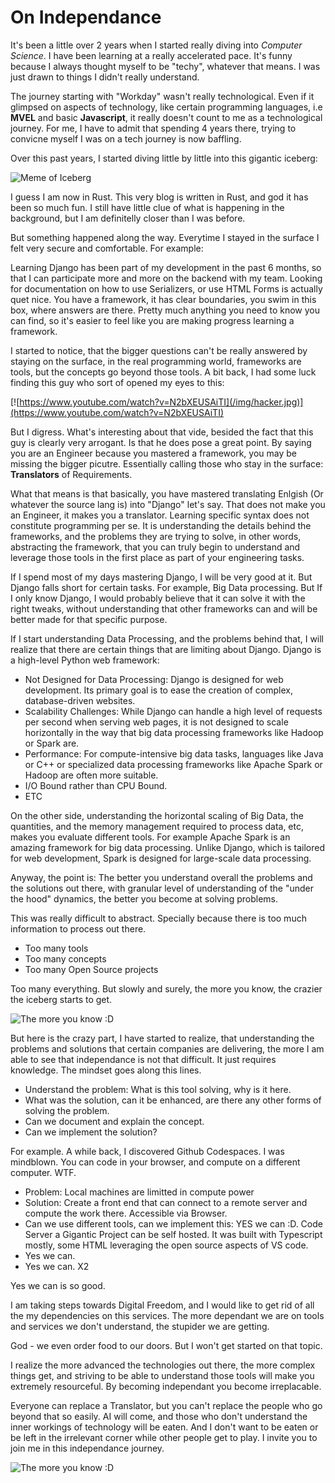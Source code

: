 # On Independance

It's been a little over 2 years when I started really diving into *Computer Science*. I have been learning at a really accelerated pace. It's funny because I always thought myself to be "techy", whatever that means. I was just drawn to things I didn't really understand. 

The journey starting with "Workday" wasn't really technological. Even if it glimpsed on aspects of technology, like certain programming languages, i.e **MVEL** and basic **Javascript**, it really doesn't count to me as a technological journey. For me, I have to admit that spending 4 years there, trying to convicne myself I was on a tech journey is now baffling. 

Over this past years, I started diving little by little into this gigantic iceberg:

![Meme of Iceberg](/img/programming_languages.jpg)

I guess I am now in Rust. This very blog is written in Rust, and god it has been so much fun. I still have little clue of what is happening in the background, but I am definitelly closer than I was before. 

But something happened along the way. Everytime I stayed in the surface I felt very secure and comfortable. For example:

Learning Django has been part of my development in the past 6 months, so that I can participate more and more on the backend with my team. Looking for documentation on how to use Serializers, or use HTML Forms is actually quet nice. You have a framework, it has clear boundaries, you swim in this box, where answers are there. Pretty much anything you need to know you can find, so it's easier to feel like you are making progress learning a framework. 

I started to notice, that the bigger questions can't be really answered by staying on the surface, in the real programming world, frameworks are tools, but the concepts go beyond those tools. A bit back, I had some luck finding this guy who sort of opened my eyes to this: 

[![https://www.youtube.com/watch?v=N2bXEUSAiTI](/img/hacker.jpg)](https://www.youtube.com/watch?v=N2bXEUSAiTI)


But I digress. What's interesting about that vide, besided the fact that this guy is clearly very arrogant. Is that he does pose a great point. By saying you are an Engineer because you mastered a framework, you may be missing the bigger picutre. Essentially calling those who stay in the surface: **Translators** of Requirements. 

What that means is that basically, you have mastered translating Enlgish (Or whatever the source lang is) into "Django" let's say. That does not make you an Engineer, it makes you a translator. Learning specific syntax does not constitute programming per se. It is understanding the details behind the frameworks, and the problems they are trying to solve, in other words, abstracting the framework, that you can truly begin to understand and leverage those tools in the first place as part of your engineering tasks. 

If I spend most of my days mastering Django, I will be very good at it. But Django falls short for certain tasks. For example, Big Data processing. But If I only know Django, I would probably believe that it can solve it with the right tweaks, without understanding that other frameworks can and will be better made for that specific purpose. 

If I start understanding Data Processing, and the problems behind that, I will realize that there are certain things that are limiting about Django. Django is a high-level Python web framework:

- Not Designed for Data Processing: Django is designed for web development. Its primary goal is to ease the creation of complex, database-driven websites. 
- Scalability Challenges: While Django can handle a high level of requests per second when serving web pages, it is not designed to scale horizontally in the way that big data processing frameworks like Hadoop or Spark are. 
- Performance: For compute-intensive big data tasks, languages like Java or C++ or specialized data processing frameworks like Apache Spark or Hadoop are often more suitable.
- I/O Bound rather than CPU Bound. 
- ETC 

On the other side, understanding the horizontal scaling of Big Data, the quantities, and the memory management required to process data, etc, makes you evaluate different tools. For example Apache Spark is an amazing framework for big data processing.  Unlike Django, which is tailored for web development, Spark is designed for large-scale data processing.

Anyway, the point is: The better you understand overall the problems and the solutions out there, with granular level of understanding of the "under the hood" dynamics, the better you become at solving problems.

This was really difficult to abstract. Specially because there is too much information to process out there. 
- Too many tools
- Too many concepts
- Too many Open Source projects

Too many everything. But slowly and surely, the more you know, the crazier the iceberg starts to get.


![The more you know :D](/img/quote-the-more-you-know-the-less-you-understand-laozi-81-73-17.jpg)

But here is the crazy part, I have started to realize, that understanding the problems and solutions that certain companies are delivering, the more I am able to see that independance is not that difficult. It just requires knowledge. The mindset goes along this lines.

- Understand the problem: What is this tool solving, why is it here.
- What was the solution, can it be enhanced, are there any other forms of solving the problem.
- Can we document and explain the concept.
- Can we implement the solution?

For example. A while back, I discovered Github Codespaces. I was mindblown. You can code in your browser, and compute on a different computer. WTF. 

- Problem: Local machines are limitted in compute power
- Solution: Create a front end that can connect to a remote server and compute the work there. Accessible via Browser. 
- Can we use different tools, can we implement this: YES we can :D. Code Server a Gigantic Project can be self hosted. It was built with Typescript mostly, some HTML leveraging the open source aspects of VS code.
- Yes we can.
- Yes we can. X2

Yes we can is so good.

I am taking steps towards Digital Freedom, and I would like to get rid of all the my dependencies on this services. The more dependant we are on tools and services we don't understand, the stupider we are getting. 

God - we even order food to our doors. But I won't get started on that topic. 

I realize the more advanced the technologies out there, the more complex things get, and striving to be able to understand those tools will make you extremely resourceful. By becoming independant you become irreplacable. 

Everyone can replace a Translator, but you can't replace the people who go beyond that so easily. AI will come, and those who don't understand the inner workings of technology will be eaten. And I don't want to be eaten or be left in the irrelevant corner while other people get to play. I invite you to join me in this independance journey.

![The more you know :D](/img/cthulhu.jpg)